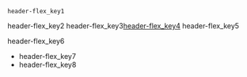 ```ngMeta
header-flex_key1
```

header-flex_key2
header-flex_key3[header-flex_key4](http://abhishekgupta92.github.io/equality9)
header-flex_key5

header-flex_key6


- header-flex_key7
- header-flex_key8
